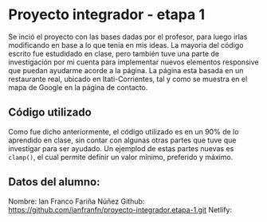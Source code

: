 # Proyecto integrador - etapa 1

Se inció el proyecto con las bases dadas por el profesor, para luego irlas modificando en base a lo que tenia en mis ideas.
La mayoria del código escrito fue estudidado en clase, pero también tuve una parte de investigación por mi cuenta para implementar nuevos elementos responsive que puedan ayudarme acorde a la página.
La página esta basada en un restaurante real, ubicado en Itati-Corrientes, tal y como se muestra en el mapa de Google en la página de contacto.

## Código utilizado 

Como fue dicho anteriormente, el código utilizado es en un 90% de lo aprendido en clase, sin contar con algunas otras partes que tuve que investigar para ser ayudado. Un ejemplod de estas partes nuevas es `clamp()`, el cual permite definir un valor mínimo, preferido y máximo.

## Datos del alumno:

Nombre: Ian Franco Fariña Núñez
Github: https://github.com/ianfranfn/proyecto-integrador.etapa-1.git
Netlify: 